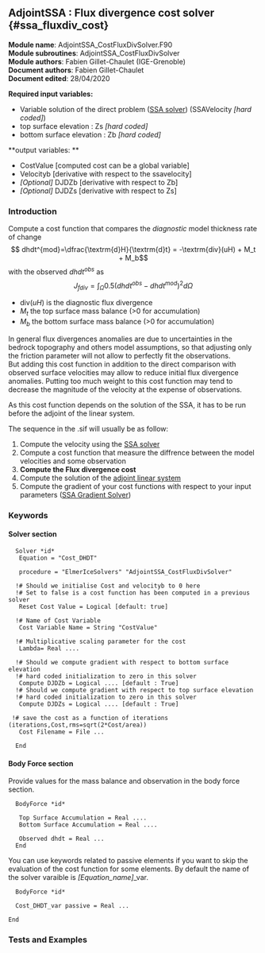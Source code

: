 ## AdjointSSA : Flux divergence cost solver {#ssa_fluxdiv_cost}

**Module name**: AdjointSSA_CostFluxDivSolver.F90  
**Module subroutines**: AdjointSSA_CostFluxDivSolver  
**Module authors**: Fabien Gillet-Chaulet (IGE-Grenoble)    
**Document authors**: Fabien Gillet-Chaulet  
**Document edited**: 28/04/2020  

**Required input variables:**
   
 - Variable solution of the direct problem ([SSA solver](#ssa_direct_solver)) (SSAVelocity *[hard coded]*)
 - top surface elevation : Zs *[hard coded]*
 - bottom surface elevation : Zb *[hard coded]*

**output variables: **

- CostValue [computed cost can be a global variable]
- Velocityb [derivative with respect to the ssavelocity]
- *[Optional]* DJDZb [derivative with respect to Zb]
- *[Optional]* DJDZs [derivative with respect to Zs]


### Introduction

Compute a cost function that compares the *diagnostic* model thickness rate of change
$$ dhdt^{mod}=\dfrac{\textrm{d}H}{\textrm{d}t} = -\textrm{div}(uH) + M_t + M_b$$
with the observed $dhdt^{obs}$ as
$$J_{fdiv}= \int_\Omega 0.5 (dhdt^{obs} - dhdt^{mod} )^2 d\Omega$$

  - $\textrm{div}(uH)$ is the diagnostic flux divergence
  - $M_t$ the top surface mass balance (>0 for accumulation)
  - $M_b$ the bottom surface mass balance (>0 for accumulation)

In general flux divergences anomalies are due to uncertainties in the bedrock topography and others model assumptions,
so that adjusting only the friction parameter will not allow to perfectly fit the observations.   
But adding this cost function in addition to the direct comparison with observed surface velocities may allow to
reduce initial flux divergence anomalies. Putting too much weight to this cost function may tend to decrease the
magnitude of the velocity at the expense of observations.

As this cost function depends on the solution of the SSA, it has to be run before the adjoint of the linear system.

The sequence in the .sif will usually be as follow:

1. Compute the velocity using the [SSA solver](#ssa_direct_solver)
2. Compute a cost function that measure the diffrence between the model velocities and some observation
3. **Compute the Flux divergence cost**
4. Compute the solution of the [adjoint linear system](#adjoint_linearsolver)
5. Compute the gradient of your cost functions with respect to your input parameters ([SSA Gradient Solver](#ssa_gradient_solver))


### Keywords

#### Solver section

```
  Solver *id*
   Equation = "Cost_DHDT"
   
   procedure = "ElmerIceSolvers" "AdjointSSA_CostFluxDivSolver"

  !# Should we initialise Cost and velocityb to 0 here
  !# Set to false is a cost function has been computed in a previous solver
   Reset Cost Value = Logical [default: true]

  !# Name of Cost Variable
   Cost Variable Name = String "CostValue"  

  !# Multiplicative scaling parameter for the cost
   Lambda= Real ....

  !# Should we compute gradient with respect to bottom surface elevation
  !# hard coded initialization to zero in this solver
   Compute DJDZb = Logical .... [default : True]
  !# Should we compute gradient with respect to top surface elevation
  !# hard coded initialization to zero in this solver
   Compute DJDZs = Logical .... [default : True]

 !# save the cost as a function of iterations (iterations,Cost,rms=sqrt(2*Cost/area))
   Cost Filename = File ...

  End

```

#### Body Force section

Provide values for the mass balance and observation in the body force section.

```
  BodyForce *id*
 
   Top Surface Accumulation = Real ....
   Bottom Surface Accumulation = Real ....

   Observed dhdt = Real ...
  End
```

You can use keywords related to passive elements if you want to skip the evaluation of the 
cost function for some elements. By default the name of the solver varaible is *[Equation_name]*_var.

```
  BodyForce *id*

  Cost_DHDT_var passive = Real ...

End
```

### Tests and Examples

